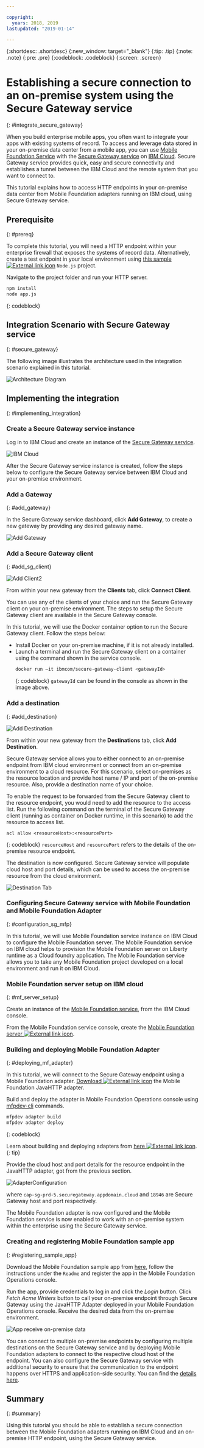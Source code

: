 ```yaml
---

copyright:
  years: 2018, 2019
lastupdated: "2019-01-14"

---
```


{:shortdesc: .shortdesc}
{:new_window: target="_blank"}
{:tip: .tip}
{:note: .note}
{:pre: .pre}
{:codeblock: .codeblock}
{:screen: .screen}

# Establishing a secure connection to an on-premise system using the Secure Gateway service
{: #integrate_secure_gateway}

When you build enterprise mobile apps, you often want to integrate your apps with existing systems of record. To access and leverage data stored in your on-premise data center from a mobile app, you can use [Mobile Foundation Service](https://cloud.ibm.com/catalog/services/mobile-foundation) with the [Secure Gateway service](https://cloud.ibm.com/catalog/services/secure-gateway) on [IBM Cloud](https://cloud.ibm.com/). Secure Gateway service provides quick, easy and secure connectivity and establishes a tunnel between the IBM Cloud and the remote system that you want to connect to.

This tutorial explains how to access HTTP endpoints in your on-premise data center from Mobile Foundation adapters running on IBM cloud, using Secure Gateway service.

## Prerequisite
{: #prereq}

To complete this tutorial, you will need a HTTP endpoint within your  enterprise firewall that exposes the systems of record data. Alternatively, create a test endpoint in your local environment using [this sample ![External link icon](../../icons/launch-glyph.svg "External link icon")](https://github.com/MobileFirst-Platform-Developer-Center/MFPSecureGatewayIonic/tree/master/NodeJSHTTPProject) `Node.js` project.

Navigate to the project folder and run your HTTP server.

```bash
npm install
node app.js
```
{: codeblock}

## Integration Scenario with Secure Gateway service
{: #secure_gateway}

The following image illustrates the architecture used in the integration scenario explained in this tutorial.

![Architecture Diagram](images/SecureGatewayArchi.png)

## Implementing the integration
{: #implementing_integration}

### Create a Secure Gateway service instance
Log in to IBM Cloud and create an instance of the [Secure Gateway service](https://cloud.ibm.com/catalog/services/secure-gateway/). 

![IBM Cloud](images/SecureGatewayInst.gif)

After the Secure Gateway service instance is created, follow the steps below to configure the Secure Gateway service between IBM Cloud and your on-premise environment.

### Add a Gateway
{: #add_gateway}

In the Secure Gateway service dashboard, click **Add Gateway**, to create a new gateway by providing any desired gateway name.

![Add Gateway](images/AcmeAddGateway.gif)


### Add a Secure Gateway client
{: #add_sg_client}

![Add Client2](images/AcmeAddClient.gif)

From within your new gateway from the **Clients** tab, click **Connect Client**.

You can use any of the clients of your choice and run the Secure Gateway client on your on-premise environment. The steps to setup the Secure Gateway client are available in the Secure Gateway console.

In this tutorial, we will use the Docker container option to run the Secure Gateway client. 
Follow the steps below:
*   Install Docker on your on-premise machine, if it is not already installed.
*   Launch a terminal and run the Secure Gateway client on a container using the command shown in the service console.
    ```bash
    docker run –it ibmcom/secure-gateway-client <gatewayId>
    ```
    {: codeblock}
    `gatewayId` can be found in the console as shown in the image above.

### Add a destination
{: #add_destination}

![Add Destination](images/AcmeAddDest.gif)

From within your new gateway from the **Destinations** tab, click **Add Destination**.

Secure Gateway service allows you to either connect to an on-premise endpoint from IBM cloud environment or connect from an on-premise environment to a cloud resource. For this scenario, select on-premises as the resource location and provide host name / IP and port of the on-premise resource. Also, provide a destination name of your choice.

To enable the request to be forwarded from the Secure Gateway client to the resource endpoint, you would need to add the resource to the access list.
Run the following command on the terminal of the Secure Gateway client (running as container on Docker runtime, in this scenario) to add the resource to access list.

```
acl allow <resourceHost>:<resourcePort>
```
{: codeblock}
`resourceHost` and `resourcePort` refers to the details of the on-premise resource endpoint.

The destination is now configured. Secure Gateway service will populate cloud host and port details, which can be used to access the on-premise resource from the cloud environment.

![Destination Tab](images/AcmeCloudPopulate.gif)

### Configuring Secure Gateway service with Mobile Foundation and Mobile Foundation Adapter
{: #configuration_sg_mfp}

In this tutorial, we will use Mobile Foundation service instance on IBM Cloud to configure the Mobile Foundation server. The Mobile Foundation service on IBM cloud helps to provision the Mobile Foundation server on Liberty runtime as a Cloud foundry application. The Mobile Foundation service allows you to take any Mobile Foundation project developed on a local environment and run it on IBM Cloud.

### Mobile Foundation server setup on IBM cloud
{: #mf_server_setup}

Create an instance of the [Mobile Foundation service](https://cloud.ibm.com/catalog/services/mobile-foundation), from the IBM Cloud console.

From the Mobile Foundation service console, create the [Mobile Foundation server ![External link icon](../../icons/launch-glyph.svg "External link icon")](https://mobilefirstplatform.ibmcloud.com/tutorials/en/foundation/8.0/bluemix/using-mobile-foundation/).


### Building and deploying Mobile Foundation Adapter
{: #deploying_mf_adapter}

In this tutorial, we will connect to the Secure Gateway endpoint using a Mobile Foundation adapter. [Download ![External link icon](../../icons/launch-glyph.svg "External link icon")](https://github.com/MobileFirst-Platform-Developer-Center/Adapters/tree/release80/JavaHTTP) the Mobile Foundation JavaHTTP adapter.

Build and deploy the adapter in Mobile Foundation Operations console using [mfpdev-cli](using_cli.html) commands.
```bash
mfpdev adapter build 
mfpdev adapter deploy
```
{: codeblock}

Learn about building and deploying adapters from [here ![External link icon](../../icons/launch-glyph.svg "External link icon")](https://mobilefirstplatform.ibmcloud.com/tutorials/en/foundation/8.0/adapters/).
{: tip}
 
Provide the cloud host and port details for the resource endpoint in the JavaHTTP adapter, got from the previous section. 

![AdapterConfiguration ](images/AdapterConfiguration.png)

where `cap-sg-prd-5.securegateway.appdomain.cloud` and `18946` are Secure Gateway host and port respectively.
 
The Mobile Foundation adapter is now configured and the Mobile Foundation service is now enabled to work with an on-premise system within the enterprise using the Secure Gateway service.

### Creating and registering Mobile Foundation sample app
{: #registering_sample_app}

Download the Mobile Foundation sample app from [here](https://github.com/MobileFirst-Platform-Developer-Center/MFPSecureGatewayIonic/), follow the instructions under the `Readme` and register the app in the Mobile Foundation Operations console.

Run the app, provide credentials to log in and click the *Login* button. Click *Fetch Acme Writers* button to call your on-premise endpoint through Secure Gateway using the JavaHTTP Adapter deployed in your Mobile Foundation Operations console. Receive the desired data from the on-premise environment.

![App receive on-premise data](images/AcmePublishersApp.gif)

You can connect to multiple on-premise endpoints by configuring multiple destinations on the Secure Gateway service and by deploying Mobile Foundation adapters to connect to the respective cloud host of the endpoint. You can also configure the Secure Gateway service with additional security to ensure that the communication to the endpoint happens over HTTPS and application-side security. You can find the [details here](https://cloud.ibm.com/docs/services/SecureGateway/index.html).


## Summary
{: #summary}

Using this tutorial you should be able to establish a secure connection between the Mobile Foundation adapters running on IBM Cloud and an on-premise HTTP endpoint, using the Secure Gateway service.

